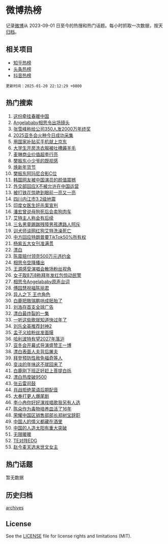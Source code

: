 # 微博热榜

记录[微博](https://www.weibo.com)从 2023-09-01 日至今的热搜和热门话题。每小时抓取一次数据，按天[归档](archives)。

## 相关项目

- [知乎热榜](https://github.com/hotarchive/zhihu)
- [头条热榜](https://github.com/hotarchive/toutiao)
- [抖音热榜](https://github.com/hotarchive/douyin)


`更新时间：2025-01-20 22:12:29 +0800`

## 热门搜索

1. [这份牵挂春暖中国](https://m.weibo.cn/search?containerid=100103type%3D1%26t%3D10%26q%3D%23%E8%BF%99%E4%BB%BD%E7%89%B5%E6%8C%82%E6%98%A5%E6%9A%96%E4%B8%AD%E5%9B%BD%23&stream_entry_id=51&isnewpage=1&extparam=seat%3D1%26dgr%3D0%26q%3D%2523%25E8%25BF%2599%25E4%25BB%25BD%25E7%2589%25B5%25E6%258C%2582%25E6%2598%25A5%25E6%259A%2596%25E4%25B8%25AD%25E5%259B%25BD%2523%26stream_entry_id%3D51%26c_type%3D51%26filter_type%3Drealtimehot%26pos%3D0%26cate%3D10103%26display_time%3D1737382348%26pre_seqid%3D17373823481720120484681)
1. [Angelababy相思令出场镜头](https://m.weibo.cn/search?containerid=100103type%3D1%26t%3D10%26q%3D%23Angelababy%E7%9B%B8%E6%80%9D%E4%BB%A4%E5%87%BA%E5%9C%BA%E9%95%9C%E5%A4%B4%23&stream_entry_id=31&isnewpage=1&extparam=seat%3D1%26stream_entry_id%3D31%26flag%3D1%26pos%3D0%26band_rank%3D1%26q%3D%2523Angelababy%25E7%259B%25B8%25E6%2580%259D%25E4%25BB%25A4%25E5%2587%25BA%25E5%259C%25BA%25E9%2595%259C%25E5%25A4%25B4%2523%26filter_type%3Drealtimehot%26dgr%3D0%26c_type%3D31%26realpos%3D1%26lcate%3D5001%26cate%3D5001%26display_time%3D1737382348%26pre_seqid%3D17373823481720120484681)
1. [张雪峰称给公司350人发2000万年终奖](https://m.weibo.cn/search?containerid=100103type%3D1%26t%3D10%26q%3D%23%E5%BC%A0%E9%9B%AA%E5%B3%B0%E7%A7%B0%E7%BB%99%E5%85%AC%E5%8F%B8350%E4%BA%BA%E5%8F%912000%E4%B8%87%E5%B9%B4%E7%BB%88%E5%A5%96%23&stream_entry_id=31&isnewpage=1&extparam=seat%3D1%26stream_entry_id%3D31%26flag%3D1%26pos%3D1%26band_rank%3D2%26q%3D%2523%25E5%25BC%25A0%25E9%259B%25AA%25E5%25B3%25B0%25E7%25A7%25B0%25E7%25BB%2599%25E5%2585%25AC%25E5%258F%25B8350%25E4%25BA%25BA%25E5%258F%25912000%25E4%25B8%2587%25E5%25B9%25B4%25E7%25BB%2588%25E5%25A5%2596%2523%26filter_type%3Drealtimehot%26dgr%3D0%26c_type%3D31%26realpos%3D2%26lcate%3D5001%26cate%3D5001%26display_time%3D1737382348%26pre_seqid%3D17373823481720120484681)
1. [2025亚冬会火种今日成功采集](https://m.weibo.cn/search?containerid=100103type%3D1%26t%3D10%26q%3D%232025%E4%BA%9A%E5%86%AC%E4%BC%9A%E7%81%AB%E7%A7%8D%E4%BB%8A%E6%97%A5%E6%88%90%E5%8A%9F%E9%87%87%E9%9B%86%23&stream_entry_id=31&isnewpage=1&extparam=seat%3D1%26stream_entry_id%3D31%26flag%3D1%26pos%3D2%26band_rank%3D3%26q%3D%25232025%25E4%25BA%259A%25E5%2586%25AC%25E4%25BC%259A%25E7%2581%25AB%25E7%25A7%258D%25E4%25BB%258A%25E6%2597%25A5%25E6%2588%2590%25E5%258A%259F%25E9%2587%2587%25E9%259B%2586%2523%26filter_type%3Drealtimehot%26dgr%3D0%26c_type%3D31%26realpos%3D3%26lcate%3D5001%26cate%3D5001%26display_time%3D1737382348%26pre_seqid%3D17373823481720120484681)
1. [用国家补贴买手机就上京东](https://m.weibo.cn/search?containerid=100103type%3D1%26t%3D10%26q%3D%23%E7%94%A8%E5%9B%BD%E5%AE%B6%E8%A1%A5%E8%B4%B4%E4%B9%B0%E6%89%8B%E6%9C%BA%E5%B0%B1%E4%B8%8A%E4%BA%AC%E4%B8%9C%23&stream_entry_id=31&isnewpage=1&extparam=seat%3D1%26stream_entry_id%3D31%26topic_ad%3D1%26lcate%3D5001%26q%3D%2523%25E7%2594%25A8%25E5%259B%25BD%25E5%25AE%25B6%25E8%25A1%25A5%25E8%25B4%25B4%25E4%25B9%25B0%25E6%2589%258B%25E6%259C%25BA%25E5%25B0%25B1%25E4%25B8%258A%25E4%25BA%25AC%25E4%25B8%259C%2523%26band_rank%3D4%26pos%3D3%26filter_type%3Drealtimehot%26dgr%3D0%26c_type%3D31%26adid%3D273233%26is_ad_pos%3D1%26cate%3D5001%26display_time%3D1737382348%26pre_seqid%3D17373823481720120484681)
1. [大学生开房洗衣服被吐槽薅羊毛](https://m.weibo.cn/search?containerid=100103type%3D1%26t%3D10%26q%3D%23%E5%A4%A7%E5%AD%A6%E7%94%9F%E5%BC%80%E6%88%BF%E6%B4%97%E8%A1%A3%E6%9C%8D%E8%A2%AB%E5%90%90%E6%A7%BD%E8%96%85%E7%BE%8A%E6%AF%9B%23&stream_entry_id=31&isnewpage=1&extparam=seat%3D1%26stream_entry_id%3D31%26flag%3D2%26pos%3D4%26band_rank%3D4%26q%3D%2523%25E5%25A4%25A7%25E5%25AD%25A6%25E7%2594%259F%25E5%25BC%2580%25E6%2588%25BF%25E6%25B4%2597%25E8%25A1%25A3%25E6%259C%258D%25E8%25A2%25AB%25E5%2590%2590%25E6%25A7%25BD%25E8%2596%2585%25E7%25BE%258A%25E6%25AF%259B%2523%26filter_type%3Drealtimehot%26dgr%3D0%26c_type%3D31%26realpos%3D4%26lcate%3D5001%26cate%3D5001%26display_time%3D1737382348%26pre_seqid%3D17373823481720120484681)
1. [麦琳商业价值超李行亮](https://m.weibo.cn/search?containerid=100103type%3D1%26t%3D10%26q%3D%E9%BA%A6%E7%90%B3%E5%95%86%E4%B8%9A%E4%BB%B7%E5%80%BC%E8%B6%85%E6%9D%8E%E8%A1%8C%E4%BA%AE&stream_entry_id=31&isnewpage=1&extparam=seat%3D1%26stream_entry_id%3D31%26flag%3D1%26pos%3D5%26band_rank%3D5%26q%3D%25E9%25BA%25A6%25E7%2590%25B3%25E5%2595%2586%25E4%25B8%259A%25E4%25BB%25B7%25E5%2580%25BC%25E8%25B6%2585%25E6%259D%258E%25E8%25A1%258C%25E4%25BA%25AE%26filter_type%3Drealtimehot%26dgr%3D0%26c_type%3D31%26realpos%3D5%26lcate%3D5001%26cate%3D5001%26display_time%3D1737382348%26pre_seqid%3D17373823481720120484681)
1. [樊振东小少爷的既视感](https://m.weibo.cn/search?containerid=100103type%3D1%26t%3D10%26q%3D%E6%A8%8A%E6%8C%AF%E4%B8%9C%E5%B0%8F%E5%B0%91%E7%88%B7%E7%9A%84%E6%97%A2%E8%A7%86%E6%84%9F&stream_entry_id=31&isnewpage=1&extparam=seat%3D1%26stream_entry_id%3D31%26flag%3D0%26pos%3D6%26band_rank%3D6%26q%3D%25E6%25A8%258A%25E6%258C%25AF%25E4%25B8%259C%25E5%25B0%258F%25E5%25B0%2591%25E7%2588%25B7%25E7%259A%2584%25E6%2597%25A2%25E8%25A7%2586%25E6%2584%259F%26filter_type%3Drealtimehot%26dgr%3D0%26c_type%3D31%26realpos%3D6%26lcate%3D5001%26cate%3D5001%26display_time%3D1737382348%26pre_seqid%3D17373823481720120484681)
1. [焕新年货节](https://m.weibo.cn/search?containerid=100103type%3D1%26t%3D10%26q%3D%23%E7%84%95%E6%96%B0%E5%B9%B4%E8%B4%A7%E8%8A%82%23&stream_entry_id=31&isnewpage=1&extparam=seat%3D1%26stream_entry_id%3D31%26lcate%3D5001%26pos%3D7%26band_rank%3D7%26q%3D%2523%25E7%2584%2595%25E6%2596%25B0%25E5%25B9%25B4%25E8%25B4%25A7%25E8%258A%2582%2523%26filter_type%3Drealtimehot%26dgr%3D0%26is_ad_pos%3D1%26adid%3D273300%26c_type%3D31%26cate%3D5001%26display_time%3D1737382348%26pre_seqid%3D17373823481720120484681)
1. [樊振东阿玛尼合影C位](https://m.weibo.cn/search?containerid=100103type%3D1%26t%3D10%26q%3D%E6%A8%8A%E6%8C%AF%E4%B8%9C%E9%98%BF%E7%8E%9B%E5%B0%BC%E5%90%88%E5%BD%B1C%E4%BD%8D&stream_entry_id=31&isnewpage=1&extparam=seat%3D1%26stream_entry_id%3D31%26flag%3D1%26pos%3D8%26band_rank%3D7%26q%3D%25E6%25A8%258A%25E6%258C%25AF%25E4%25B8%259C%25E9%2598%25BF%25E7%258E%259B%25E5%25B0%25BC%25E5%2590%2588%25E5%25BD%25B1C%25E4%25BD%258D%26filter_type%3Drealtimehot%26dgr%3D0%26c_type%3D31%26realpos%3D7%26lcate%3D5001%26cate%3D5001%26display_time%3D1737382348%26pre_seqid%3D17373823481720120484681)
1. [韩国网友被中国演员的颜值震撼](https://m.weibo.cn/search?containerid=100103type%3D1%26t%3D10%26q%3D%E9%9F%A9%E5%9B%BD%E7%BD%91%E5%8F%8B%E8%A2%AB%E4%B8%AD%E5%9B%BD%E6%BC%94%E5%91%98%E7%9A%84%E9%A2%9C%E5%80%BC%E9%9C%87%E6%92%BC&stream_entry_id=31&isnewpage=1&extparam=seat%3D1%26stream_entry_id%3D31%26flag%3D2%26pos%3D9%26band_rank%3D8%26q%3D%25E9%259F%25A9%25E5%259B%25BD%25E7%25BD%2591%25E5%258F%258B%25E8%25A2%25AB%25E4%25B8%25AD%25E5%259B%25BD%25E6%25BC%2594%25E5%2591%2598%25E7%259A%2584%25E9%25A2%259C%25E5%2580%25BC%25E9%259C%2587%25E6%2592%25BC%26filter_type%3Drealtimehot%26dgr%3D0%26c_type%3D31%26realpos%3D8%26lcate%3D5001%26cate%3D5001%26display_time%3D1737382348%26pre_seqid%3D17373823481720120484681)
1. [外交部回应X不被允许在中国运营](https://m.weibo.cn/search?containerid=100103type%3D1%26t%3D10%26q%3D%23%E5%A4%96%E4%BA%A4%E9%83%A8%E5%9B%9E%E5%BA%94X%E4%B8%8D%E8%A2%AB%E5%85%81%E8%AE%B8%E5%9C%A8%E4%B8%AD%E5%9B%BD%E8%BF%90%E8%90%A5%23&stream_entry_id=31&isnewpage=1&extparam=seat%3D1%26stream_entry_id%3D31%26flag%3D0%26pos%3D10%26band_rank%3D9%26q%3D%2523%25E5%25A4%2596%25E4%25BA%25A4%25E9%2583%25A8%25E5%259B%259E%25E5%25BA%2594X%25E4%25B8%258D%25E8%25A2%25AB%25E5%2585%2581%25E8%25AE%25B8%25E5%259C%25A8%25E4%25B8%25AD%25E5%259B%25BD%25E8%25BF%2590%25E8%2590%25A5%2523%26filter_type%3Drealtimehot%26dgr%3D0%26c_type%3D31%26realpos%3D9%26lcate%3D5001%26cate%3D5001%26display_time%3D1737382348%26pre_seqid%3D17373823481720120484681)
1. [被打铁花惊艳到眼前一亮又一亮](https://m.weibo.cn/search?containerid=100103type%3D1%26t%3D10%26q%3D%23%E8%A2%AB%E6%89%93%E9%93%81%E8%8A%B1%E6%83%8A%E8%89%B3%E5%88%B0%E7%9C%BC%E5%89%8D%E4%B8%80%E4%BA%AE%E5%8F%88%E4%B8%80%E4%BA%AE%23&stream_entry_id=31&isnewpage=1&extparam=seat%3D1%26stream_entry_id%3D31%26flag%3D1%26pos%3D11%26band_rank%3D10%26q%3D%2523%25E8%25A2%25AB%25E6%2589%2593%25E9%2593%2581%25E8%258A%25B1%25E6%2583%258A%25E8%2589%25B3%25E5%2588%25B0%25E7%259C%25BC%25E5%2589%258D%25E4%25B8%2580%25E4%25BA%25AE%25E5%258F%2588%25E4%25B8%2580%25E4%25BA%25AE%2523%26filter_type%3Drealtimehot%26dgr%3D0%26c_type%3D31%26realpos%3D10%26lcate%3D5001%26cate%3D5001%26display_time%3D1737382348%26pre_seqid%3D17373823481720120484681)
1. [四川内江市3.2级地震](https://m.weibo.cn/search?containerid=100103type%3D1%26t%3D10%26q%3D%23%E5%9B%9B%E5%B7%9D%E5%86%85%E6%B1%9F%E5%B8%823.2%E7%BA%A7%E5%9C%B0%E9%9C%87%23&stream_entry_id=31&isnewpage=1&extparam=seat%3D1%26stream_entry_id%3D31%26flag%3D0%26pos%3D12%26band_rank%3D11%26q%3D%2523%25E5%259B%259B%25E5%25B7%259D%25E5%2586%2585%25E6%25B1%259F%25E5%25B8%25823.2%25E7%25BA%25A7%25E5%259C%25B0%25E9%259C%2587%2523%26filter_type%3Drealtimehot%26dgr%3D0%26c_type%3D31%26realpos%3D11%26lcate%3D5001%26cate%3D5001%26display_time%3D1737382348%26pre_seqid%3D17373823481720120484681)
1. [印度女医生奸杀案宣判](https://m.weibo.cn/search?containerid=100103type%3D1%26t%3D10%26q%3D%23%E5%8D%B0%E5%BA%A6%E5%A5%B3%E5%8C%BB%E7%94%9F%E5%A5%B8%E6%9D%80%E6%A1%88%E5%AE%A3%E5%88%A4%23&stream_entry_id=31&isnewpage=1&extparam=seat%3D1%26stream_entry_id%3D31%26flag%3D1%26pos%3D13%26band_rank%3D12%26q%3D%2523%25E5%258D%25B0%25E5%25BA%25A6%25E5%25A5%25B3%25E5%258C%25BB%25E7%2594%259F%25E5%25A5%25B8%25E6%259D%2580%25E6%25A1%2588%25E5%25AE%25A3%25E5%2588%25A4%2523%26filter_type%3Drealtimehot%26dgr%3D0%26c_type%3D31%26realpos%3D12%26lcate%3D5001%26cate%3D5001%26display_time%3D1737382348%26pre_seqid%3D17373823481720120484681)
1. [潘宏曾说母狗死后会卖狗肉车](https://m.weibo.cn/search?containerid=100103type%3D1%26t%3D10%26q%3D%23%E6%BD%98%E5%AE%8F%E6%9B%BE%E8%AF%B4%E6%AF%8D%E7%8B%97%E6%AD%BB%E5%90%8E%E4%BC%9A%E5%8D%96%E7%8B%97%E8%82%89%E8%BD%A6%23&stream_entry_id=31&isnewpage=1&extparam=seat%3D1%26stream_entry_id%3D31%26flag%3D2%26pos%3D14%26band_rank%3D13%26q%3D%2523%25E6%25BD%2598%25E5%25AE%258F%25E6%259B%25BE%25E8%25AF%25B4%25E6%25AF%258D%25E7%258B%2597%25E6%25AD%25BB%25E5%2590%258E%25E4%25BC%259A%25E5%258D%2596%25E7%258B%2597%25E8%2582%2589%25E8%25BD%25A6%2523%26filter_type%3Drealtimehot%26dgr%3D0%26c_type%3D31%26realpos%3D13%26lcate%3D5001%26cate%3D5001%26display_time%3D1737382348%26pre_seqid%3D17373823481720120484681)
1. [艾特主人称会有后续](https://m.weibo.cn/search?containerid=100103type%3D1%26t%3D10%26q%3D%23%E8%89%BE%E7%89%B9%E4%B8%BB%E4%BA%BA%E7%A7%B0%E4%BC%9A%E6%9C%89%E5%90%8E%E7%BB%AD%23&stream_entry_id=31&isnewpage=1&extparam=seat%3D1%26stream_entry_id%3D31%26flag%3D1%26pos%3D15%26band_rank%3D14%26q%3D%2523%25E8%2589%25BE%25E7%2589%25B9%25E4%25B8%25BB%25E4%25BA%25BA%25E7%25A7%25B0%25E4%25BC%259A%25E6%259C%2589%25E5%2590%258E%25E7%25BB%25AD%2523%26filter_type%3Drealtimehot%26dgr%3D0%26c_type%3D31%26realpos%3D14%26lcate%3D5001%26cate%3D5001%26display_time%3D1737382348%26pre_seqid%3D17373823481720120484681)
1. [三名男童踢踹残障男孩遭路人呵斥](https://m.weibo.cn/search?containerid=100103type%3D1%26t%3D10%26q%3D%23%E4%B8%89%E5%90%8D%E7%94%B7%E7%AB%A5%E8%B8%A2%E8%B8%B9%E6%AE%8B%E9%9A%9C%E7%94%B7%E5%AD%A9%E9%81%AD%E8%B7%AF%E4%BA%BA%E5%91%B5%E6%96%A5%23&stream_entry_id=31&isnewpage=1&extparam=seat%3D1%26stream_entry_id%3D31%26flag%3D0%26pos%3D16%26band_rank%3D15%26q%3D%2523%25E4%25B8%2589%25E5%2590%258D%25E7%2594%25B7%25E7%25AB%25A5%25E8%25B8%25A2%25E8%25B8%25B9%25E6%25AE%258B%25E9%259A%259C%25E7%2594%25B7%25E5%25AD%25A9%25E9%2581%25AD%25E8%25B7%25AF%25E4%25BA%25BA%25E5%2591%25B5%25E6%2596%25A5%2523%26filter_type%3Drealtimehot%26dgr%3D0%26c_type%3D31%26realpos%3D15%26lcate%3D5001%26cate%3D5001%26display_time%3D1737382348%26pre_seqid%3D17373823481720120484681)
1. [训犬师谈网红狗艾特洗澡死亡](https://m.weibo.cn/search?containerid=100103type%3D1%26t%3D10%26q%3D%23%E8%AE%AD%E7%8A%AC%E5%B8%88%E8%B0%88%E7%BD%91%E7%BA%A2%E7%8B%97%E8%89%BE%E7%89%B9%E6%B4%97%E6%BE%A1%E6%AD%BB%E4%BA%A1%23&stream_entry_id=31&isnewpage=1&extparam=seat%3D1%26stream_entry_id%3D31%26flag%3D0%26pos%3D17%26band_rank%3D16%26q%3D%2523%25E8%25AE%25AD%25E7%258A%25AC%25E5%25B8%2588%25E8%25B0%2588%25E7%25BD%2591%25E7%25BA%25A2%25E7%258B%2597%25E8%2589%25BE%25E7%2589%25B9%25E6%25B4%2597%25E6%25BE%25A1%25E6%25AD%25BB%25E4%25BA%25A1%2523%26filter_type%3Drealtimehot%26dgr%3D0%26c_type%3D31%26realpos%3D16%26lcate%3D5001%26cate%3D5001%26display_time%3D1737382348%26pre_seqid%3D17373823481720120484681)
1. [中方回应特朗普要TikTok50%所有权](https://m.weibo.cn/search?containerid=100103type%3D1%26t%3D10%26q%3D%23%E4%B8%AD%E6%96%B9%E5%9B%9E%E5%BA%94%E7%89%B9%E6%9C%97%E6%99%AE%E8%A6%81TikTok50%25%E6%89%80%E6%9C%89%E6%9D%83%23&stream_entry_id=31&isnewpage=1&extparam=seat%3D1%26stream_entry_id%3D31%26flag%3D0%26pos%3D18%26band_rank%3D17%26q%3D%2523%25E4%25B8%25AD%25E6%2596%25B9%25E5%259B%259E%25E5%25BA%2594%25E7%2589%25B9%25E6%259C%2597%25E6%2599%25AE%25E8%25A6%2581TikTok50%2525%25E6%2589%2580%25E6%259C%2589%25E6%259D%2583%2523%26filter_type%3Drealtimehot%26dgr%3D0%26c_type%3D31%26realpos%3D17%26lcate%3D5001%26cate%3D5001%26display_time%3D1737382348%26pre_seqid%3D17373823481720120484681)
1. [杨紫五大女刊准满贯](https://m.weibo.cn/search?containerid=100103type%3D1%26t%3D10%26q%3D%23%E6%9D%A8%E7%B4%AB%E4%BA%94%E5%A4%A7%E5%A5%B3%E5%88%8A%E5%87%86%E6%BB%A1%E8%B4%AF%23&stream_entry_id=31&isnewpage=1&extparam=seat%3D1%26stream_entry_id%3D31%26flag%3D1%26pos%3D19%26band_rank%3D18%26q%3D%2523%25E6%259D%25A8%25E7%25B4%25AB%25E4%25BA%2594%25E5%25A4%25A7%25E5%25A5%25B3%25E5%2588%258A%25E5%2587%2586%25E6%25BB%25A1%25E8%25B4%25AF%2523%26filter_type%3Drealtimehot%26dgr%3D0%26c_type%3D31%26realpos%3D18%26lcate%3D5001%26cate%3D5001%26display_time%3D1737382348%26pre_seqid%3D17373823481720120484681)
1. [漂白](https://m.weibo.cn/search?containerid=100103type%3D1%26t%3D10%26q%3D%E6%BC%82%E7%99%BD&stream_entry_id=31&isnewpage=1&extparam=seat%3D1%26stream_entry_id%3D31%26flag%3D0%26pos%3D20%26band_rank%3D19%26q%3D%25E6%25BC%2582%25E7%2599%25BD%26filter_type%3Drealtimehot%26dgr%3D0%26c_type%3D31%26realpos%3D19%26lcate%3D5001%26cate%3D5001%26display_time%3D1737382348%26pre_seqid%3D17373823481720120484681)
1. [陈震赔付领克500万元违约金](https://m.weibo.cn/search?containerid=100103type%3D1%26t%3D10%26q%3D%23%E9%99%88%E9%9C%87%E8%B5%94%E4%BB%98%E9%A2%86%E5%85%8B500%E4%B8%87%E5%85%83%E8%BF%9D%E7%BA%A6%E9%87%91%23&stream_entry_id=31&isnewpage=1&extparam=seat%3D1%26stream_entry_id%3D31%26flag%3D0%26pos%3D21%26band_rank%3D20%26q%3D%2523%25E9%2599%2588%25E9%259C%2587%25E8%25B5%2594%25E4%25BB%2598%25E9%25A2%2586%25E5%2585%258B500%25E4%25B8%2587%25E5%2585%2583%25E8%25BF%259D%25E7%25BA%25A6%25E9%2587%2591%2523%26filter_type%3Drealtimehot%26dgr%3D0%26c_type%3D31%26realpos%3D20%26lcate%3D5001%26cate%3D5001%26display_time%3D1737382348%26pre_seqid%3D17373823481720120484681)
1. [相思令空降播出](https://m.weibo.cn/search?containerid=100103type%3D1%26t%3D10%26q%3D%23%E7%9B%B8%E6%80%9D%E4%BB%A4%E7%A9%BA%E9%99%8D%E6%92%AD%E5%87%BA%23&stream_entry_id=31&isnewpage=1&extparam=seat%3D1%26stream_entry_id%3D31%26flag%3D0%26pos%3D22%26band_rank%3D21%26q%3D%2523%25E7%259B%25B8%25E6%2580%259D%25E4%25BB%25A4%25E7%25A9%25BA%25E9%2599%258D%25E6%2592%25AD%25E5%2587%25BA%2523%26filter_type%3Drealtimehot%26dgr%3D0%26c_type%3D31%26realpos%3D21%26lcate%3D5001%26cate%3D5001%26display_time%3D1737382348%26pre_seqid%3D17373823481720120484681)
1. [王源感受演唱会散场粉丝视角](https://m.weibo.cn/search?containerid=100103type%3D1%26t%3D10%26q%3D%23%E7%8E%8B%E6%BA%90%E6%84%9F%E5%8F%97%E6%BC%94%E5%94%B1%E4%BC%9A%E6%95%A3%E5%9C%BA%E7%B2%89%E4%B8%9D%E8%A7%86%E8%A7%92%23&stream_entry_id=31&isnewpage=1&extparam=seat%3D1%26stream_entry_id%3D31%26flag%3D1%26pos%3D23%26band_rank%3D22%26q%3D%2523%25E7%258E%258B%25E6%25BA%2590%25E6%2584%259F%25E5%258F%2597%25E6%25BC%2594%25E5%2594%25B1%25E4%25BC%259A%25E6%2595%25A3%25E5%259C%25BA%25E7%25B2%2589%25E4%25B8%259D%25E8%25A7%2586%25E8%25A7%2592%2523%26filter_type%3Drealtimehot%26dgr%3D0%26c_type%3D31%26realpos%3D22%26lcate%3D5001%26cate%3D5001%26display_time%3D1737382348%26pre_seqid%3D17373823481720120484681)
1. [女子取8万8称拜年发红包惊动民警](https://m.weibo.cn/search?containerid=100103type%3D1%26t%3D10%26q%3D%23%E5%A5%B3%E5%AD%90%E5%8F%968%E4%B8%878%E7%A7%B0%E6%8B%9C%E5%B9%B4%E5%8F%91%E7%BA%A2%E5%8C%85%E6%83%8A%E5%8A%A8%E6%B0%91%E8%AD%A6%23&stream_entry_id=31&isnewpage=1&extparam=seat%3D1%26stream_entry_id%3D31%26flag%3D0%26pos%3D24%26band_rank%3D23%26q%3D%2523%25E5%25A5%25B3%25E5%25AD%2590%25E5%258F%25968%25E4%25B8%25878%25E7%25A7%25B0%25E6%258B%259C%25E5%25B9%25B4%25E5%258F%2591%25E7%25BA%25A2%25E5%258C%2585%25E6%2583%258A%25E5%258A%25A8%25E6%25B0%2591%25E8%25AD%25A6%2523%26filter_type%3Drealtimehot%26dgr%3D0%26c_type%3D31%26realpos%3D23%26lcate%3D5001%26cate%3D5001%26display_time%3D1737382348%26pre_seqid%3D17373823481720120484681)
1. [相思令Angelababy原声台词](https://m.weibo.cn/search?containerid=100103type%3D1%26t%3D10%26q%3D%23%E7%9B%B8%E6%80%9D%E4%BB%A4Angelababy%E5%8E%9F%E5%A3%B0%E5%8F%B0%E8%AF%8D%23&stream_entry_id=31&isnewpage=1&extparam=seat%3D1%26stream_entry_id%3D31%26flag%3D1%26pos%3D25%26band_rank%3D24%26q%3D%2523%25E7%259B%25B8%25E6%2580%259D%25E4%25BB%25A4Angelababy%25E5%258E%259F%25E5%25A3%25B0%25E5%258F%25B0%25E8%25AF%258D%2523%26filter_type%3Drealtimehot%26dgr%3D0%26c_type%3D31%26realpos%3D24%26lcate%3D5001%26cate%3D5001%26display_time%3D1737382348%26pre_seqid%3D17373823481720120484681)
1. [傅园慧祝福陈丽君](https://m.weibo.cn/search?containerid=100103type%3D1%26t%3D10%26q%3D%E5%82%85%E5%9B%AD%E6%85%A7%E7%A5%9D%E7%A6%8F%E9%99%88%E4%B8%BD%E5%90%9B&stream_entry_id=31&isnewpage=1&extparam=seat%3D1%26stream_entry_id%3D31%26flag%3D1%26pos%3D26%26band_rank%3D25%26q%3D%25E5%2582%2585%25E5%259B%25AD%25E6%2585%25A7%25E7%25A5%259D%25E7%25A6%258F%25E9%2599%2588%25E4%25B8%25BD%25E5%2590%259B%26filter_type%3Drealtimehot%26dgr%3D0%26c_type%3D31%26realpos%3D25%26lcate%3D5001%26cate%3D5001%26display_time%3D1737382348%26pre_seqid%3D17373823481720120484681)
1. [异人之下 王也角色](https://m.weibo.cn/search?containerid=100103type%3D1%26t%3D10%26q%3D%E5%BC%82%E4%BA%BA%E4%B9%8B%E4%B8%8B+%E7%8E%8B%E4%B9%9F%E8%A7%92%E8%89%B2&stream_entry_id=31&isnewpage=1&extparam=seat%3D1%26stream_entry_id%3D31%26flag%3D1%26pos%3D27%26band_rank%3D26%26q%3D%25E5%25BC%2582%25E4%25BA%25BA%25E4%25B9%258B%25E4%25B8%258B%2520%25E7%258E%258B%25E4%25B9%259F%25E8%25A7%2592%25E8%2589%25B2%26filter_type%3Drealtimehot%26dgr%3D0%26c_type%3D31%26realpos%3D26%26lcate%3D5001%26cate%3D5001%26display_time%3D1737382348%26pre_seqid%3D17373823481720120484681)
1. [白鹿把敖瑞鹏哄成胚胎了](https://m.weibo.cn/search?containerid=100103type%3D1%26t%3D10%26q%3D%23%E7%99%BD%E9%B9%BF%E6%8A%8A%E6%95%96%E7%91%9E%E9%B9%8F%E5%93%84%E6%88%90%E8%83%9A%E8%83%8E%E4%BA%86%23&stream_entry_id=31&isnewpage=1&extparam=seat%3D1%26stream_entry_id%3D31%26flag%3D0%26pos%3D28%26band_rank%3D27%26q%3D%2523%25E7%2599%25BD%25E9%25B9%25BF%25E6%258A%258A%25E6%2595%2596%25E7%2591%259E%25E9%25B9%258F%25E5%2593%2584%25E6%2588%2590%25E8%2583%259A%25E8%2583%258E%25E4%25BA%2586%2523%26filter_type%3Drealtimehot%26dgr%3D0%26c_type%3D31%26realpos%3D27%26lcate%3D5001%26cate%3D5001%26display_time%3D1737382348%26pre_seqid%3D17373823481720120484681)
1. [刘浩存首支全球广告](https://m.weibo.cn/search?containerid=100103type%3D1%26t%3D10%26q%3D%23%E5%88%98%E6%B5%A9%E5%AD%98%E9%A6%96%E6%94%AF%E5%85%A8%E7%90%83%E5%B9%BF%E5%91%8A%23&stream_entry_id=31&isnewpage=1&extparam=seat%3D1%26stream_entry_id%3D31%26flag%3D1%26pos%3D29%26band_rank%3D28%26q%3D%2523%25E5%2588%2598%25E6%25B5%25A9%25E5%25AD%2598%25E9%25A6%2596%25E6%2594%25AF%25E5%2585%25A8%25E7%2590%2583%25E5%25B9%25BF%25E5%2591%258A%2523%26filter_type%3Drealtimehot%26dgr%3D0%26c_type%3D31%26realpos%3D28%26lcate%3D5001%26cate%3D5001%26display_time%3D1737382348%26pre_seqid%3D17373823481720120484681)
1. [漂白最炸裂的一集](https://m.weibo.cn/search?containerid=100103type%3D1%26t%3D10%26q%3D%E6%BC%82%E7%99%BD%E6%9C%80%E7%82%B8%E8%A3%82%E7%9A%84%E4%B8%80%E9%9B%86&stream_entry_id=31&isnewpage=1&extparam=seat%3D1%26stream_entry_id%3D31%26flag%3D0%26pos%3D30%26band_rank%3D29%26q%3D%25E6%25BC%2582%25E7%2599%25BD%25E6%259C%2580%25E7%2582%25B8%25E8%25A3%2582%25E7%259A%2584%25E4%25B8%2580%25E9%259B%2586%26filter_type%3Drealtimehot%26dgr%3D0%26c_type%3D31%26realpos%3D29%26lcate%3D5001%26cate%3D5001%26display_time%3D1737382348%26pre_seqid%3D17373823481720120484681)
1. [一听这些歌就知道快过年了](https://m.weibo.cn/search?containerid=100103type%3D1%26t%3D10%26q%3D%23%E4%B8%80%E5%90%AC%E8%BF%99%E4%BA%9B%E6%AD%8C%E5%B0%B1%E7%9F%A5%E9%81%93%E5%BF%AB%E8%BF%87%E5%B9%B4%E4%BA%86%23&stream_entry_id=31&isnewpage=1&extparam=seat%3D1%26stream_entry_id%3D31%26flag%3D0%26pos%3D31%26band_rank%3D30%26q%3D%2523%25E4%25B8%2580%25E5%2590%25AC%25E8%25BF%2599%25E4%25BA%259B%25E6%25AD%258C%25E5%25B0%25B1%25E7%259F%25A5%25E9%2581%2593%25E5%25BF%25AB%25E8%25BF%2587%25E5%25B9%25B4%25E4%25BA%2586%2523%26filter_type%3Drealtimehot%26dgr%3D0%26c_type%3D31%26realpos%3D30%26lcate%3D5001%26cate%3D5001%26display_time%3D1737382348%26pre_seqid%3D17373823481720120484681)
1. [刘乐全英推荐封神2](https://m.weibo.cn/search?containerid=100103type%3D1%26t%3D10%26q%3D%23%E5%88%98%E4%B9%90%E5%85%A8%E8%8B%B1%E6%8E%A8%E8%8D%90%E5%B0%81%E7%A5%9E2%23&stream_entry_id=31&isnewpage=1&extparam=seat%3D1%26stream_entry_id%3D31%26flag%3D1%26pos%3D32%26band_rank%3D31%26q%3D%2523%25E5%2588%2598%25E4%25B9%2590%25E5%2585%25A8%25E8%258B%25B1%25E6%258E%25A8%25E8%258D%2590%25E5%25B0%2581%25E7%25A5%259E2%2523%26filter_type%3Drealtimehot%26dgr%3D0%26c_type%3D31%26realpos%3D31%26lcate%3D5001%26cate%3D5001%26display_time%3D1737382348%26pre_seqid%3D17373823481720120484681)
1. [孟子义给粉丝发面膜](https://m.weibo.cn/search?containerid=100103type%3D1%26t%3D10%26q%3D%23%E5%AD%9F%E5%AD%90%E4%B9%89%E7%BB%99%E7%B2%89%E4%B8%9D%E5%8F%91%E9%9D%A2%E8%86%9C%23&stream_entry_id=31&isnewpage=1&extparam=seat%3D1%26stream_entry_id%3D31%26flag%3D1%26pos%3D33%26band_rank%3D32%26q%3D%2523%25E5%25AD%259F%25E5%25AD%2590%25E4%25B9%2589%25E7%25BB%2599%25E7%25B2%2589%25E4%25B8%259D%25E5%258F%2591%25E9%259D%25A2%25E8%2586%259C%2523%26filter_type%3Drealtimehot%26dgr%3D0%26c_type%3D31%26realpos%3D32%26lcate%3D5001%26cate%3D5001%26display_time%3D1737382348%26pre_seqid%3D17373823481720120484681)
1. [哈利波特有望2027年落沪](https://m.weibo.cn/search?containerid=100103type%3D1%26t%3D10%26q%3D%23%E5%93%88%E5%88%A9%E6%B3%A2%E7%89%B9%E6%9C%89%E6%9C%9B2027%E5%B9%B4%E8%90%BD%E6%B2%AA%23&stream_entry_id=31&isnewpage=1&extparam=seat%3D1%26stream_entry_id%3D31%26flag%3D0%26pos%3D34%26band_rank%3D33%26q%3D%2523%25E5%2593%2588%25E5%2588%25A9%25E6%25B3%25A2%25E7%2589%25B9%25E6%259C%2589%25E6%259C%259B2027%25E5%25B9%25B4%25E8%2590%25BD%25E6%25B2%25AA%2523%26filter_type%3Drealtimehot%26dgr%3D0%26c_type%3D31%26realpos%3D33%26lcate%3D5001%26cate%3D5001%26display_time%3D1737382348%26pre_seqid%3D17373823481720120484681)
1. [亚冬会开幕式导演盛赞王一博](https://m.weibo.cn/search?containerid=100103type%3D1%26t%3D10%26q%3D%23%E4%BA%9A%E5%86%AC%E4%BC%9A%E5%BC%80%E5%B9%95%E5%BC%8F%E5%AF%BC%E6%BC%94%E7%9B%9B%E8%B5%9E%E7%8E%8B%E4%B8%80%E5%8D%9A%23&stream_entry_id=31&isnewpage=1&extparam=seat%3D1%26stream_entry_id%3D31%26flag%3D1%26pos%3D35%26band_rank%3D34%26q%3D%2523%25E4%25BA%259A%25E5%2586%25AC%25E4%25BC%259A%25E5%25BC%2580%25E5%25B9%2595%25E5%25BC%258F%25E5%25AF%25BC%25E6%25BC%2594%25E7%259B%259B%25E8%25B5%259E%25E7%258E%258B%25E4%25B8%2580%25E5%258D%259A%2523%26filter_type%3Drealtimehot%26dgr%3D0%26c_type%3D31%26realpos%3D34%26lcate%3D5001%26cate%3D5001%26display_time%3D1737382348%26pre_seqid%3D17373823481720120484681)
1. [漂白表面人夫背后屠夫](https://m.weibo.cn/search?containerid=100103type%3D1%26t%3D10%26q%3D%E6%BC%82%E7%99%BD%E8%A1%A8%E9%9D%A2%E4%BA%BA%E5%A4%AB%E8%83%8C%E5%90%8E%E5%B1%A0%E5%A4%AB&stream_entry_id=31&isnewpage=1&extparam=seat%3D1%26stream_entry_id%3D31%26flag%3D1%26pos%3D36%26band_rank%3D35%26q%3D%25E6%25BC%2582%25E7%2599%25BD%25E8%25A1%25A8%25E9%259D%25A2%25E4%25BA%25BA%25E5%25A4%25AB%25E8%2583%258C%25E5%2590%258E%25E5%25B1%25A0%25E5%25A4%25AB%26filter_type%3Drealtimehot%26dgr%3D0%26c_type%3D31%26realpos%3D35%26lcate%3D5001%26cate%3D5001%26display_time%3D1737382348%26pre_seqid%3D17373823481720120484681)
1. [拜登预防性赦免福奇等人](https://m.weibo.cn/search?containerid=100103type%3D1%26t%3D10%26q%3D%23%E6%8B%9C%E7%99%BB%E9%A2%84%E9%98%B2%E6%80%A7%E8%B5%A6%E5%85%8D%E7%A6%8F%E5%A5%87%E7%AD%89%E4%BA%BA%23&stream_entry_id=31&isnewpage=1&extparam=seat%3D1%26stream_entry_id%3D31%26flag%3D1%26pos%3D37%26band_rank%3D36%26q%3D%2523%25E6%258B%259C%25E7%2599%25BB%25E9%25A2%2584%25E9%2598%25B2%25E6%2580%25A7%25E8%25B5%25A6%25E5%2585%258D%25E7%25A6%258F%25E5%25A5%2587%25E7%25AD%2589%25E4%25BA%25BA%2523%26filter_type%3Drealtimehot%26dgr%3D0%26c_type%3D31%26realpos%3D36%26lcate%3D5001%26cate%3D5001%26display_time%3D1737382348%26pre_seqid%3D17373823481720120484681)
1. [变淡的年味这不就回来了](https://m.weibo.cn/search?containerid=100103type%3D1%26t%3D10%26q%3D%E5%8F%98%E6%B7%A1%E7%9A%84%E5%B9%B4%E5%91%B3%E8%BF%99%E4%B8%8D%E5%B0%B1%E5%9B%9E%E6%9D%A5%E4%BA%86&stream_entry_id=31&isnewpage=1&extparam=seat%3D1%26stream_entry_id%3D31%26flag%3D0%26pos%3D38%26band_rank%3D37%26q%3D%25E5%258F%2598%25E6%25B7%25A1%25E7%259A%2584%25E5%25B9%25B4%25E5%2591%25B3%25E8%25BF%2599%25E4%25B8%258D%25E5%25B0%25B1%25E5%259B%259E%25E6%259D%25A5%25E4%25BA%2586%26filter_type%3Drealtimehot%26dgr%3D0%26c_type%3D31%26realpos%3D37%26lcate%3D5001%26cate%3D5001%26display_time%3D1737382348%26pre_seqid%3D17373823481720120484681)
1. [白鹿刚下班正好赶上菩提白烁](https://m.weibo.cn/search?containerid=100103type%3D1%26t%3D10%26q%3D%23%E7%99%BD%E9%B9%BF%E5%88%9A%E4%B8%8B%E7%8F%AD%E6%AD%A3%E5%A5%BD%E8%B5%B6%E4%B8%8A%E8%8F%A9%E6%8F%90%E7%99%BD%E7%83%81%23&stream_entry_id=31&isnewpage=1&extparam=seat%3D1%26stream_entry_id%3D31%26flag%3D1%26pos%3D39%26band_rank%3D38%26q%3D%2523%25E7%2599%25BD%25E9%25B9%25BF%25E5%2588%259A%25E4%25B8%258B%25E7%258F%25AD%25E6%25AD%25A3%25E5%25A5%25BD%25E8%25B5%25B6%25E4%25B8%258A%25E8%258F%25A9%25E6%258F%2590%25E7%2599%25BD%25E7%2583%2581%2523%26filter_type%3Drealtimehot%26dgr%3D0%26c_type%3D31%26realpos%3D38%26lcate%3D5001%26cate%3D5001%26display_time%3D1737382348%26pre_seqid%3D17373823481720120484681)
1. [漂白热度破9500](https://m.weibo.cn/search?containerid=100103type%3D1%26t%3D10%26q%3D%23%E6%BC%82%E7%99%BD%E7%83%AD%E5%BA%A6%E7%A0%B49500%23&stream_entry_id=31&isnewpage=1&extparam=seat%3D1%26stream_entry_id%3D31%26flag%3D1%26pos%3D40%26band_rank%3D39%26q%3D%2523%25E6%25BC%2582%25E7%2599%25BD%25E7%2583%25AD%25E5%25BA%25A6%25E7%25A0%25B49500%2523%26filter_type%3Drealtimehot%26dgr%3D0%26c_type%3D31%26realpos%3D39%26lcate%3D5001%26cate%3D5001%26display_time%3D1737382348%26pre_seqid%3D17373823481720120484681)
1. [张云雷司鼓](https://m.weibo.cn/search?containerid=100103type%3D1%26t%3D10%26q%3D%23%E5%BC%A0%E4%BA%91%E9%9B%B7%E5%8F%B8%E9%BC%93%23&stream_entry_id=31&isnewpage=1&extparam=seat%3D1%26stream_entry_id%3D31%26flag%3D1%26pos%3D41%26band_rank%3D40%26q%3D%2523%25E5%25BC%25A0%25E4%25BA%2591%25E9%259B%25B7%25E5%258F%25B8%25E9%25BC%2593%2523%26filter_type%3Drealtimehot%26dgr%3D0%26c_type%3D31%26realpos%3D40%26lcate%3D5001%26cate%3D5001%26display_time%3D1737382348%26pre_seqid%3D17373823481720120484681)
1. [肖战拒绝蒙语后期配音](https://m.weibo.cn/search?containerid=100103type%3D1%26t%3D10%26q%3D%23%E8%82%96%E6%88%98%E6%8B%92%E7%BB%9D%E8%92%99%E8%AF%AD%E5%90%8E%E6%9C%9F%E9%85%8D%E9%9F%B3%23&stream_entry_id=31&isnewpage=1&extparam=seat%3D1%26stream_entry_id%3D31%26flag%3D0%26pos%3D42%26band_rank%3D41%26q%3D%2523%25E8%2582%2596%25E6%2588%2598%25E6%258B%2592%25E7%25BB%259D%25E8%2592%2599%25E8%25AF%25AD%25E5%2590%258E%25E6%259C%259F%25E9%2585%258D%25E9%259F%25B3%2523%26filter_type%3Drealtimehot%26dgr%3D0%26c_type%3D31%26realpos%3D41%26lcate%3D5001%26cate%3D5001%26display_time%3D1737382348%26pre_seqid%3D17373823481720120484681)
1. [大奉打更人爆尾剧](https://m.weibo.cn/search?containerid=100103type%3D1%26t%3D10%26q%3D%E5%A4%A7%E5%A5%89%E6%89%93%E6%9B%B4%E4%BA%BA%E7%88%86%E5%B0%BE%E5%89%A7&stream_entry_id=31&isnewpage=1&extparam=seat%3D1%26stream_entry_id%3D31%26flag%3D0%26pos%3D43%26band_rank%3D42%26q%3D%25E5%25A4%25A7%25E5%25A5%2589%25E6%2589%2593%25E6%259B%25B4%25E4%25BA%25BA%25E7%2588%2586%25E5%25B0%25BE%25E5%2589%25A7%26filter_type%3Drealtimehot%26dgr%3D0%26c_type%3D31%26realpos%3D42%26lcate%3D5001%26cate%3D5001%26display_time%3D1737382348%26pre_seqid%3D17373823481720120484681)
1. [李小冉你好好演戏唱歌我另有人选](https://m.weibo.cn/search?containerid=100103type%3D1%26t%3D10%26q%3D%E6%9D%8E%E5%B0%8F%E5%86%89%E4%BD%A0%E5%A5%BD%E5%A5%BD%E6%BC%94%E6%88%8F%E5%94%B1%E6%AD%8C%E6%88%91%E5%8F%A6%E6%9C%89%E4%BA%BA%E9%80%89&stream_entry_id=31&isnewpage=1&extparam=seat%3D1%26stream_entry_id%3D31%26flag%3D0%26pos%3D44%26band_rank%3D43%26q%3D%25E6%259D%258E%25E5%25B0%258F%25E5%2586%2589%25E4%25BD%25A0%25E5%25A5%25BD%25E5%25A5%25BD%25E6%25BC%2594%25E6%2588%258F%25E5%2594%25B1%25E6%25AD%258C%25E6%2588%2591%25E5%258F%25A6%25E6%259C%2589%25E4%25BA%25BA%25E9%2580%2589%26filter_type%3Drealtimehot%26dgr%3D0%26c_type%3D31%26realpos%3D43%26lcate%3D5001%26cate%3D5001%26display_time%3D1737382348%26pre_seqid%3D17373823481720120484681)
1. [陈朵作为毒物培养皿活了16年](https://m.weibo.cn/search?containerid=100103type%3D1%26t%3D10%26q%3D%E9%99%88%E6%9C%B5%E4%BD%9C%E4%B8%BA%E6%AF%92%E7%89%A9%E5%9F%B9%E5%85%BB%E7%9A%BF%E6%B4%BB%E4%BA%8616%E5%B9%B4&stream_entry_id=31&isnewpage=1&extparam=seat%3D1%26stream_entry_id%3D31%26flag%3D0%26pos%3D45%26band_rank%3D44%26q%3D%25E9%2599%2588%25E6%259C%25B5%25E4%25BD%259C%25E4%25B8%25BA%25E6%25AF%2592%25E7%2589%25A9%25E5%259F%25B9%25E5%2585%25BB%25E7%259A%25BF%25E6%25B4%25BB%25E4%25BA%258616%25E5%25B9%25B4%26filter_type%3Drealtimehot%26dgr%3D0%26c_type%3D31%26realpos%3D44%26lcate%3D5001%26cate%3D5001%26display_time%3D1737382348%26pre_seqid%3D17373823481720120484681)
1. [荣耀中国区销售部部长郑树宝辞职](https://m.weibo.cn/search?containerid=100103type%3D1%26t%3D10%26q%3D%23%E8%8D%A3%E8%80%80%E4%B8%AD%E5%9B%BD%E5%8C%BA%E9%94%80%E5%94%AE%E9%83%A8%E9%83%A8%E9%95%BF%E9%83%91%E6%A0%91%E5%AE%9D%E8%BE%9E%E8%81%8C%23&stream_entry_id=31&isnewpage=1&extparam=seat%3D1%26stream_entry_id%3D31%26flag%3D1%26pos%3D46%26band_rank%3D45%26q%3D%2523%25E8%258D%25A3%25E8%2580%2580%25E4%25B8%25AD%25E5%259B%25BD%25E5%258C%25BA%25E9%2594%2580%25E5%2594%25AE%25E9%2583%25A8%25E9%2583%25A8%25E9%2595%25BF%25E9%2583%2591%25E6%25A0%2591%25E5%25AE%259D%25E8%25BE%259E%25E8%2581%258C%2523%26filter_type%3Drealtimehot%26dgr%3D0%26c_type%3D31%26realpos%3D45%26lcate%3D5001%26cate%3D5001%26display_time%3D1737382348%26pre_seqid%3D17373823481720120484681)
1. [中国人的情义都藏在酒里](https://m.weibo.cn/search?containerid=100103type%3D1%26t%3D10%26q%3D%23%E4%B8%AD%E5%9B%BD%E4%BA%BA%E7%9A%84%E6%83%85%E4%B9%89%E9%83%BD%E8%97%8F%E5%9C%A8%E9%85%92%E9%87%8C%23&stream_entry_id=31&isnewpage=1&extparam=seat%3D1%26stream_entry_id%3D31%26flag%3D1%26lcate%3D5001%26q%3D%2523%25E4%25B8%25AD%25E5%259B%25BD%25E4%25BA%25BA%25E7%259A%2584%25E6%2583%2585%25E4%25B9%2589%25E9%2583%25BD%25E8%2597%258F%25E5%259C%25A8%25E9%2585%2592%25E9%2587%258C%2523%26band_rank%3D46%26realpos%3D46%26filter_type%3Drealtimehot%26dgr%3D0%26pos%3D47%26adid%3D273262%26c_type%3D31%26cate%3D5001%26display_time%3D1737382348%26pre_seqid%3D17373823481720120484681)
1. [中国的人造太阳有重大突破](https://m.weibo.cn/search?containerid=100103type%3D1%26t%3D10%26q%3D%23%E4%B8%AD%E5%9B%BD%E7%9A%84%E4%BA%BA%E9%80%A0%E5%A4%AA%E9%98%B3%E6%9C%89%E9%87%8D%E5%A4%A7%E7%AA%81%E7%A0%B4%23&stream_entry_id=31&isnewpage=1&extparam=seat%3D1%26stream_entry_id%3D31%26flag%3D0%26pos%3D48%26band_rank%3D47%26q%3D%2523%25E4%25B8%25AD%25E5%259B%25BD%25E7%259A%2584%25E4%25BA%25BA%25E9%2580%25A0%25E5%25A4%25AA%25E9%2598%25B3%25E6%259C%2589%25E9%2587%258D%25E5%25A4%25A7%25E7%25AA%2581%25E7%25A0%25B4%2523%26filter_type%3Drealtimehot%26dgr%3D0%26c_type%3D31%26realpos%3D47%26lcate%3D5001%26cate%3D5001%26display_time%3D1737382348%26pre_seqid%3D17373823481720120484681)
1. [无限暖暖](https://m.weibo.cn/search?containerid=100103type%3D1%26t%3D10%26q%3D%E6%97%A0%E9%99%90%E6%9A%96%E6%9A%96&stream_entry_id=31&isnewpage=1&extparam=seat%3D1%26stream_entry_id%3D31%26flag%3D0%26pos%3D49%26band_rank%3D48%26q%3D%25E6%2597%25A0%25E9%2599%2590%25E6%259A%2596%25E6%259A%2596%26filter_type%3Drealtimehot%26dgr%3D0%26c_type%3D31%26realpos%3D48%26lcate%3D5001%26cate%3D5001%26display_time%3D1737382348%26pre_seqid%3D17373823481720120484681)
1. [TE对阵EDG](https://m.weibo.cn/search?containerid=100103type%3D1%26t%3D10%26q%3DTE%E5%AF%B9%E9%98%B5EDG&stream_entry_id=31&isnewpage=1&extparam=seat%3D1%26stream_entry_id%3D31%26flag%3D1%26pos%3D50%26band_rank%3D49%26q%3DTE%25E5%25AF%25B9%25E9%2598%25B5EDG%26filter_type%3Drealtimehot%26dgr%3D0%26c_type%3D31%26realpos%3D49%26lcate%3D5001%26cate%3D5001%26display_time%3D1737382348%26pre_seqid%3D17373823481720120484681)
1. [赵今麦天选末世文女主](https://m.weibo.cn/search?containerid=100103type%3D1%26t%3D10%26q%3D%E8%B5%B5%E4%BB%8A%E9%BA%A6%E5%A4%A9%E9%80%89%E6%9C%AB%E4%B8%96%E6%96%87%E5%A5%B3%E4%B8%BB&stream_entry_id=31&isnewpage=1&extparam=seat%3D1%26stream_entry_id%3D31%26flag%3D0%26pos%3D51%26band_rank%3D50%26q%3D%25E8%25B5%25B5%25E4%25BB%258A%25E9%25BA%25A6%25E5%25A4%25A9%25E9%2580%2589%25E6%259C%25AB%25E4%25B8%2596%25E6%2596%2587%25E5%25A5%25B3%25E4%25B8%25BB%26filter_type%3Drealtimehot%26dgr%3D0%26c_type%3D31%26realpos%3D50%26lcate%3D5001%26cate%3D5001%26display_time%3D1737382348%26pre_seqid%3D17373823481720120484681)

## 热门话题

暂无数据

## 历史归档

[archives](archives)

## License

See the [LICENSE](LICENSE) file for license rights and limitations (MIT).
